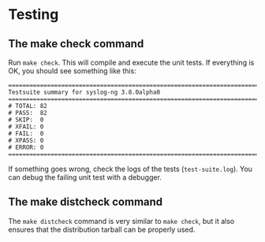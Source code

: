 # Testing

## The make check command

Run `make check`. This will compile and execute the unit
tests. If everything is OK, you should see something like this:

```
============================================================================
Testsuite summary for syslog-ng 3.8.0alpha0
============================================================================
# TOTAL: 82
# PASS:  82
# SKIP:  0
# XFAIL: 0
# FAIL:  0
# XPASS: 0
# ERROR: 0
============================================================================
```

If something goes wrong, check the logs of the tests (`test-suite.log`). You can debug
the failing unit test with a debugger.

## The make distcheck command

The `make distcheck` command is very similar to `make check`, but it also ensures that
the distribution tarball can be properly used.
